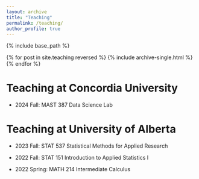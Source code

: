 ```yaml
---
layout: archive
title: "Teaching"
permalink: /teaching/
author_profile: true
---
```


{% include base_path %}

{% for post in site.teaching reversed %}
  {% include archive-single.html %}
{% endfor %}

Teaching at Concordia University
=====

* 2024 Fall: MAST 387 Data Science Lab


Teaching at University of Alberta
=====

* 2023 Fall: STAT 537 Statistical Methods for Applied Research

* 2022 Fall: STAT 151 Introduction to Applied Statistics I

* 2022 Spring: MATH 214 Intermediate Calculus 
